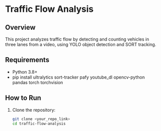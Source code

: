 # Traffic Flow Analysis

## Overview
This project analyzes traffic flow by detecting and counting vehicles in three lanes from a video, using YOLO object detection and SORT tracking.

## Requirements
- Python 3.8+
- pip install ultralytics sort-tracker pafy youtube_dl opencv-python pandas torch torchvision

## How to Run
1. Clone the repository:
   ```bash
   git clone <your_repo_link>
   cd traffic-flow-analysis
